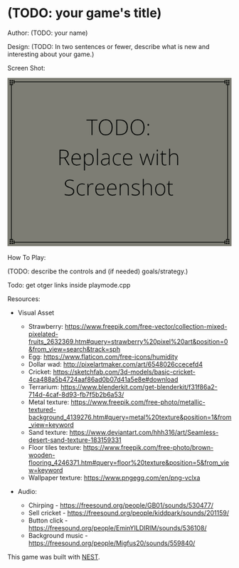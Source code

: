 # (TODO: your game's title)

Author: (TODO: your name)

Design: (TODO: In two sentences or fewer, describe what is new and interesting about your game.)

Screen Shot:

![Screen Shot](screenshot.png)

How To Play:

(TODO: describe the controls and (if needed) goals/strategy.)

Todo: get otger links inside playmode.cpp

Resources:
- Visual Asset
    - Strawberry: https://www.freepik.com/free-vector/collection-mixed-pixelated-fruits_2632369.htm#query=strawberry%20pixel%20art&position=0&from_view=search&track=sph
    - Egg: https://www.flaticon.com/free-icons/humidity
    - Dollar wad: http://pixelartmaker.com/art/6548026ccecefd4
    - Cricket: https://sketchfab.com/3d-models/basic-cricket-4ca488a5b4724aaf86ad0b07d41a5e8e#download
    - Terrarium: https://www.blenderkit.com/get-blenderkit/f31f86a2-714d-4caf-8d93-fb7f5b2b6a53/
    - Metal texture: https://www.freepik.com/free-photo/metallic-textured-background_4139276.htm#query=metal%20texture&position=1&from_view=keyword
    - Sand texture: https://www.deviantart.com/hhh316/art/Seamless-desert-sand-texture-183159331
    - Floor tiles texture: https://www.freepik.com/free-photo/brown-wooden-flooring_4246371.htm#query=floor%20texture&position=5&from_view=keyword
    - Wallpaper texture: https://www.pngegg.com/en/png-vclxa


- Audio:
    - Chirping - https://freesound.org/people/GB01/sounds/530477/
    - Sell cricket - https://freesound.org/people/kiddpark/sounds/201159/
    - Button click - https://freesound.org/people/EminYILDIRIM/sounds/536108/
    - Background music - https://freesound.org/people/Migfus20/sounds/559840/

This game was built with [NEST](NEST.md).
